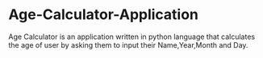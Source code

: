 # Age-Calculator-Application
Age Calculator is an application written in python language that calculates the age of user by asking them to input their Name,Year,Month and Day.
